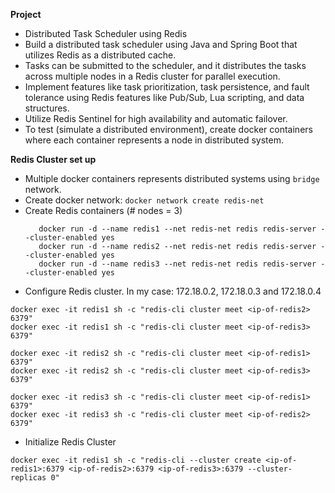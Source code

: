 **Project**
- Distributed Task Scheduler using Redis
- Build a distributed task scheduler using Java and Spring Boot that utilizes Redis as a distributed cache.
- Tasks can be submitted to the scheduler, and it distributes the tasks across multiple nodes in a Redis cluster for parallel execution.
- Implement features like task prioritization, task persistence, and fault tolerance using Redis features like Pub/Sub, Lua scripting, and data structures.
- Utilize Redis Sentinel for high availability and automatic failover.
- To test (simulate a distributed environment), create docker containers where each container represents a node in distributed system.

**Redis Cluster set up**
- Multiple docker containers represents distributed systems using `bridge` network.
- Create docker network: ```docker network create redis-net```
- Create Redis containers (# nodes = 3)
  ```
     docker run -d --name redis1 --net redis-net redis redis-server --cluster-enabled yes 
     docker run -d --name redis2 --net redis-net redis redis-server --cluster-enabled yes
     docker run -d --name redis3 --net redis-net redis redis-server --cluster-enabled yes
  ```
- Configure Redis cluster. In my case: 172.18.0.2, 172.18.0.3 and 172.18.0.4
```
docker exec -it redis1 sh -c "redis-cli cluster meet <ip-of-redis2> 6379"
docker exec -it redis1 sh -c "redis-cli cluster meet <ip-of-redis3> 6379"

docker exec -it redis2 sh -c "redis-cli cluster meet <ip-of-redis1> 6379"
docker exec -it redis2 sh -c "redis-cli cluster meet <ip-of-redis3> 6379"

docker exec -it redis3 sh -c "redis-cli cluster meet <ip-of-redis1> 6379"
docker exec -it redis3 sh -c "redis-cli cluster meet <ip-of-redis2> 6379"
```
- Initialize Redis Cluster
```
docker exec -it redis1 sh -c "redis-cli --cluster create <ip-of-redis1>:6379 <ip-of-redis2>:6379 <ip-of-redis3>:6379 --cluster-replicas 0"
```
